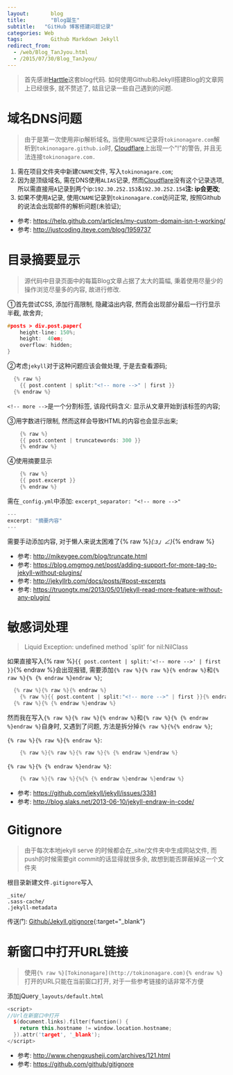 ```yaml
---
layout: 	  blog
title:		  "Blog誕生"
subtitle:   "GitHub 博客搭建问题记录"
categories: Web
tags: 		  Github Markdown Jekyll
redirect_from:
  - /web/Blog_TanJyou.html
  - /2015/07/30/Blog_TanJyou/
---
```


> 首先感谢[Harttle](http://harttle.github.io)这套blog代码.
如何使用Github和Jekyll搭建Blog的文章网上已经很多, 就不赘述了, 姑且记录一些自己遇到的问题.

# 域名DNS问题

> 由于是第一次使用非ip解析域名, 当使用`CNAME`记录将`tokinonagare.com`解析到`tokinonagare.github.io`时, [Cloudflare](https://www.cloudflare.com)上出现一个"!"的警告, 并且无法连接`tokinonagare.com.`

1. 需在项目文件夹中新建`CNAME`文件, 写入`tokinonagare.com`;
2. 因为是顶级域名, 需在DNS使用`ALIAS`记录, 然而[Cloudflare](https://www.cloudflare.com)没有这个记录选项, 所以需直接用`A`记录到两个ip:`192.30.252.153`&`192.30.252.154`**注: ip会更改**;
3. 如果不使用`A`记录, 使用`CNAME`记录到`tokinonagare.com`访问正常, 按照Github的说法会出现邮件的解析问题(未验证);

* 参考: https://help.github.com/articles/my-custom-domain-isn-t-working/
* 参考: http://justcoding.iteye.com/blog/1959737

<!-- more -->

# 目录摘要显示

> 源代码中目录页面中的每篇Blog文章占据了太大的篇幅, 秉着使用尽量少的操作浏览尽量多的内容, 故进行修改.

①首先尝试CSS, 添加行高限制, 隐藏溢出内容, 然而会出现部分最后一行行显示半截, 故舍弃;

```cpp
#posts > div.post.paper{
	height-line: 150%;
	height:  40em;
	overflow: hidden;
}
```

②考虑`jekyll`对于这种问题应该会做处理, 于是去查看源码;

```cpp
  {% raw %}
	{{ post.content | split:"<!-- more -->" | first }}
  {% endraw %}
```

`<!-- more -->`是一个分割标签, 该段代码含义: 显示从文章开始到该标签的内容;

③用字数进行限制, 然而这样会导致HTML的内容也会显示出来;

```cpp
	{% raw %}
	{{ post.content | truncatewords: 300 }}
	{% endraw %}
```

④使用摘要显示

```cpp
	{% raw %}
	{{ post.excerpt }}
	{% endraw %}
```
需在`_config.yml`中添加: `excerpt_separator: "<!-- more -->"`

```cpp
---
excerpt: "摘要内容"
---
```
需要手动添加内容, 对于懒人来说太困难了{% raw %}_(:з」∠)_{% endraw %}

* 参考: http://mikeygee.com/blog/truncate.html
* 参考: https://blog.omgmog.net/post/adding-support-for-more-tag-to-jekyll-without-plugins/
* 参考: http://jekyllrb.com/docs/posts/#post-excerpts
* 参考: https://truongtx.me/2013/05/01/jekyll-read-more-feature-without-any-plugin/

# 敏感词处理

> Liquid Exception: undefined method `split' for nil:NilClass

如果直接写入{% raw %}`{{ post.content | split:'<!-- more -->' | first }}`{% endraw %}会出现报错, 需要添加`{% raw %}{% raw %}{% endraw %}`和`{% raw %}{% {% endraw %}endraw %}`;

```cpp
  {% raw %}{% raw %}{% endraw %}
	{% raw %}{{ post.content | split:"<!-- more -->" | first }}{% endraw %}
  {% raw %}{% {% endraw %}endraw %}
```
然而我在写入`{% raw %}{% raw %}{% endraw %}`和`{% raw %}{% {% endraw %}endraw %}`自身时, 又遇到了问题, 方法是拆分掉`{% raw %}{%{% endraw %}`;

`{% raw %}{% raw %}{% endraw %}`:

```cpp
	{% raw %}{% raw %}{% raw %}{% {% endraw %}endraw %}
```

`{% raw %}{% {% endraw %}endraw %}`:

```cpp
	{% raw %}{% raw %}{%{% {% endraw %}endraw %}endraw %}
```

* 参考: https://github.com/jekyll/jekyll/issues/3381
* 参考: http://blog.slaks.net/2013-06-10/jekyll-endraw-in-code/

# Gitignore

> 由于每次本地jekyll serve 的时候都会在_site/文件夹中生成网站文件, 而push的时候需要git commit的话显得就很多余, 故想到能否屏蔽掉这一个文件夹

根目录新建文件`.gitignore`写入

```
_site/
.sass-cache/
.jekyll-metadata
```
传送门: [Github/Jekyll.gitignore](https://github.com/github/gitignore/blob/master/Jekyll.gitignore){:target="_blank"}

# 新窗口中打开URL链接

> 使用`{% raw %}[Tokinonagare](http://tokinonagare.com){% endraw %}`打开的URL只能在当前窗口打开, 对于一些参考链接的话非常不方便

添加jQuery`_layouts/default.html`

```cpp
<script>
//Url在新窗口中打开
  $(document.links).filter(function() {
    return this.hostname != window.location.hostname;
  }).attr('target', '_blank');
</script>
```


* 参考: http://www.chengxusheji.com/archives/121.html
* 参考: https://github.com/github/gitignore